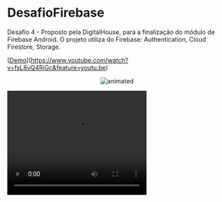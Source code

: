 # DesafioFirebase
Desafio 4 - Proposto pela DigitalHouse, para a finalização do módulo de Firebase Android. O projeto utiliza do Firebase: Authentication, Cloud Firestore, Storage.

[[Demo](https://j.gifs.com/GvL2zQ.gif)](https://www.youtube.com/watch?v=fsL8vQ4RiGc&feature=youtu.be)
<p align="center">
  <img src="(https://www.youtube.com/watch?v=fsL8vQ4RiGc&feature=youtu.be" alt="animated" />
</p>

<video width="320" height="240" controls>
  <source src="https://www.youtube.com/watch?v=fsL8vQ4RiGc&feature=youtu.be" type="video/mp4">
  Your browser does not support the video tag.
</video>
